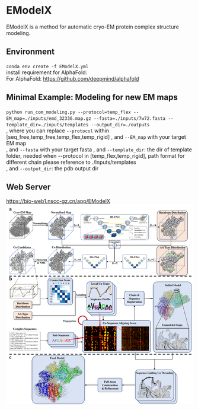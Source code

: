 # EModelX
EModelX is a method for automatic cryo-EM protein complex structure modeling.

## Environment
`conda env create -f EModelX.yml`  
install requirement for AlphaFold:  
For AlphaFold: https://github.com/deepmind/alphafold    

## Minimal Example: Modeling for new EM maps
`python run_com_modeling.py --protocol=temp_flex --EM_map=./inputs/emd_32336.map.gz --fasta=./inputs/7w72.fasta --template_dir=./inputs/templates --output_dir=./outputs`  
, where you can replace `--protocol` within [seq_free,temp_free,temp_flex,temp_rigid]
, and `--EM_map` with your target EM map  
, and `--fasta` with your target fasta
, and `--template_dir`: the dir of template folder, needed when --protocol in [temp_flex,temp_rigid], path format for different chain please reference to ./inputs/templates  
, and `--output_dir`: the pdb output dir

## Web Server
https://bio-web1.nscc-gz.cn/app/EModelX
![EModelX](outputs/figure1.png)
